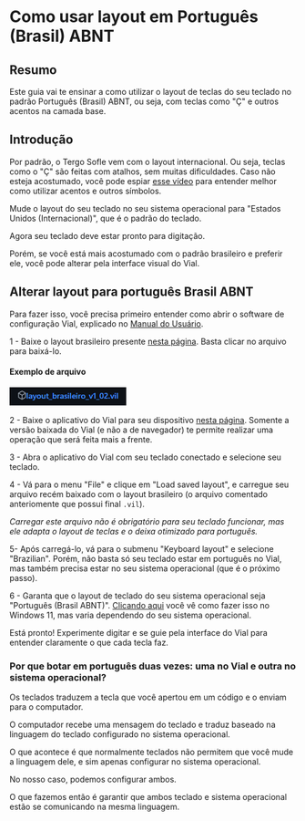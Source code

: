 # Como usar layout em Português (Brasil) ABNT

## Resumo

Este guia vai te ensinar a como utilizar o layout de teclas do seu teclado no padrão Português (Brasil) ABNT, ou seja, com teclas como "Ç" e outros acentos na camada base.

## Introdução

Por padrão, o Tergo Sofle vem com o layout internacional. Ou seja, teclas como o "Ç" são feitas com atalhos, sem muitas dificuldades. Caso não esteja acostumado, você pode espiar [esse vídeo](https://youtu.be/r9vUzQyXdps?t=40) para entender melhor como utilizar acentos e outros símbolos.

Mude o layout do seu teclado no seu sistema operacional para "Estados Unidos (Internacional)", que é o padrão do teclado. 

Agora seu teclado deve estar pronto para digitação.

Porém, se você está mais acostumado com o padrão brasileiro e preferir ele, você pode alterar pela interface visual do Vial.

## Alterar layout para português Brasil ABNT

Para fazer isso, você precisa primeiro entender como abrir o software de configuração Vial, explicado no [Manual do Usuário](../MANUAL_DO_USUARIO.md).

1 -  Baixe o layout brasileiro presente [nesta página](https://github.com/TergoTeclados/vial-qmk-firmware/releases/tag/Tergo-Sofle-v1.2). Basta clicar no arquivo para baixá-lo.

#### Exemplo de arquivo

<img src="../imagens/botao_do_arquivo_vil.png" alt="Exemplo" width="">

2 - Baixe o aplicativo do Vial para seu dispositivo [nesta página](https://get.vial.today/download/). Somente a versão baixada do Vial (e não a de navegador) te permite realizar uma operação que será feita mais a frente.

3 - Abra o aplicativo do Vial com seu teclado conectado e selecione seu teclado.

4 - Vá para o menu "File" e clique em "Load saved layout", e carregue seu arquivo recém baixado com o layout brasileiro (o arquivo comentado anteriomente que possui final `.vil`). 

_Carregar este arquivo não é obrigatório para seu teclado funcionar, mas ele adapta o layout de teclas e o deixa otimizado para português._

5- Após carregá-lo, vá para o submenu "Keyboard layout" e selecione "Brazilian". Porém, não basta só seu teclado estar em português no Vial, mas também precisa estar no seu sistema operacional (que é o próximo passo).

6 - Garanta que o layout de teclado do seu sistema operacional seja "Português (Brasil ABNT)". [Clicando aqui](https://support.microsoft.com/pt-br/windows/gerenciar-as-configura%C3%A7%C3%B5es-de-idioma-de-entrada-e-exibi%C3%A7%C3%A3o-no-windows-12a10cb4-8626-9b77-0ccb-5013e0c7c7a2#WindowsVersion=Windows_11) você vê como fazer isso no Windows 11, mas varia dependendo do seu sistema operacional.

Está pronto! Experimente digitar e se guie pela interface do Vial para entender claramente o que cada tecla faz.

### Por que botar em português duas vezes: uma no Vial e outra no sistema operacional?

Os teclados traduzem a tecla que você apertou em um código e o enviam para o computador.

O computador recebe uma mensagem do teclado e traduz baseado na linguagem do teclado configurado no sistema operacional.

O que acontece é que normalmente teclados não permitem que você mude a linguagem dele, e sim apenas configurar no sistema operacional.

No nosso caso, podemos configurar ambos.

O que fazemos então é garantir que ambos teclado e sistema operacional estão se comunicando na mesma linguagem.
